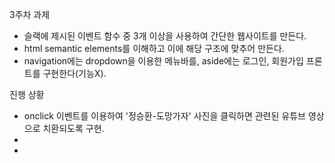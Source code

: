 3주차 과제
- 슬랙에 제시된 이벤트 함수 중 3개 이상을 사용하여 간단한 웹사이트를 만든다.
- html semantic elements를 이해하고 이에 해당 구조에 맞추어 만든다.
- navigation에는 dropdown을 이용한 메뉴바를, aside에는 로그인, 회원가입 프론트를 구현한다(기능X).


진행 상황

- onclick 이벤트를 이용하여 '정승환-도망가자' 사진을 클릭하면 관련된 유튜브 영상으로 치환되도록 구현.
- 
-
